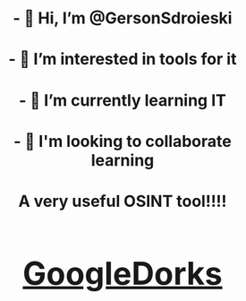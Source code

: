 <h1 align="center">- 👋 Hi, I’m @GersonSdroieski</h1>
<h1 align="center">- 👀 I’m interested in tools for it</h1>
<h1 align="center">- 🌱 I’m currently learning IT</h1>
<h1 align="center">- 💞️ I'm looking to collaborate learning</h1>

<h1 align="center">A very useful OSINT tool!!!!</h1>

<h1 align="center"><a href="https://github.com/GersonSdroieski/GoogleDorks"><h1 align="center">GoogleDorks</h1>
</a>


